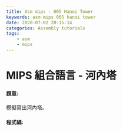 ```yaml
---
title: Asm mips - 005 Hanoi Tower
keywords: asm mips 005 hanoi tower
date: 2020-07-02 20:15:14
categories: Assembly tutorials
tags:
    - asm
    - mips
---
```

# MIPS 組合語言 - 河內塔
#### 題意:
模擬寫出河內塔。
<!-- more -->

#### 程式碼:
<script src="https://gist.github.com/Daviswww/b114dedc3df3b665bdc0eadf50c0d087.js"></script>